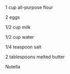 1 cup all-purpose flour

2 eggs 

1/2 cup milk

1/2 cup water

1/4 teaspoon salt

2 tablespoons melted butter

Nutella